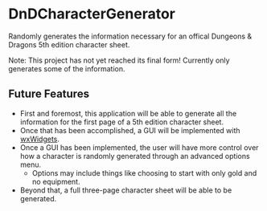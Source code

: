 # DnDCharacterGenerator
Randomly generates the information necessary for an offical Dungeons & Dragons 5th edition character sheet.

Note: This project has not yet reached its final form! Currently only generates some of the information.

## Future Features
* First and foremost, this application will be able to generate all the information for the first page of a 5th edition character sheet.
* Once that has been accomplished, a GUI will be implemented with [wxWidgets](http://wxwidgets.org).
* Once a GUI has been implemented, the user will have more control over how a character is randomly generated through an advanced options menu.
  * Options may include things like choosing to start with only gold and no equipment.
* Beyond that, a full three-page character sheet will be able to be generated.
